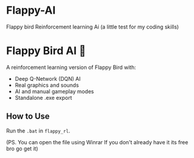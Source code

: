 # Flappy-AI
Flappy bird Reinforcement learning Ai (a little test for my coding skills)

# Flappy Bird AI 🐤

A reinforcement learning version of Flappy Bird with:
- Deep Q-Network (DQN) AI
- Real graphics and sounds
- AI and manual gameplay modes
- Standalone .exe export

## How to Use

Run the `.bat` in `flappy_rl`.

(PS. You can open the file using Winrar If you don't already have it its free bro go get it)
